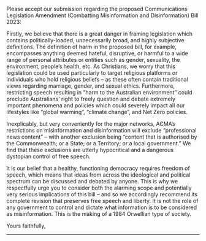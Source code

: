 Please accept our submission regarding the proposed Communications Legislation Amendment (Combatting Misinformation and
Disinformation) Bill 2023:

Firstly, we believe that there is a great danger in framing legislation which contains politically-loaded, unnecessarily broad, and
highly subjective definitions. The definition of harm in the proposed bill, for example, encompasses anything deemed hateful,
disruptive, or harmful to a wide range of personal attributes or entities such as gender, sexuality, the environment, people’s health,
etc. As Christians, we worry that this legislation could be used particularly to target religious platforms or individuals who hold
religious beliefs – as these often contain traditional views regarding marriage, gender, and sexual ethics. Furthermore, restricting
speech resulting in “harm to the Australian environment” could preclude Australians’ right to freely question and debate extremely
important phenomena and policies which could severely impact all our lifestyles like “global warming”, “climate change”, and Net
Zero policies.

Inexplicably, but very conveniently for the major networks, ACMA’s restrictions on misinformation and disinformation will
exclude “professional news content” – with another exclusion being “content that is authorised by the Commonwealth; or a State;
or a Territory; or a local government.” We find that these exclusions are utterly hypocritical and a dangerous dystopian control of
free speech.

It is our belief that a healthy, functioning democracy requires freedom of speech, which means that ideas from across the
ideological and political spectrum can be discussed and debated by anyone. This is why we respectfully urge you to consider
both the alarming scope and potentially very serious implications of this bill – and so we accordingly recommend its complete
revision that preserves free speech and liberty. It is not the role of any government to control and dictate what information is to
be considered as misinformation. This is the making of a 1984 Orwellian type of society.

Yours faithfully,


-----

